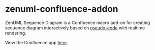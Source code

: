 # zenuml-confluence-addon
ZenUML Sequence Diagram is a Confluence macro add-on for creating sequence diagram interactively based on [pseudo-code](https://www.zenuml.com/help.html) with realtime rendering.

View the Confluence app [here](https://marketplace.atlassian.com/plugins/com.zenuml.confluence-addon/cloud/overview).

